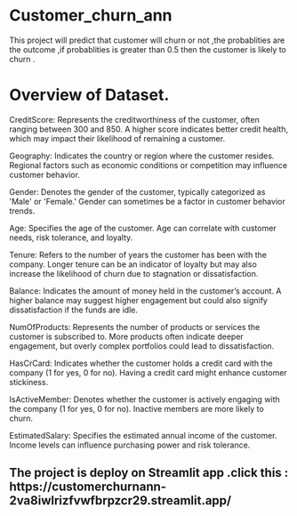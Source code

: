 # Customer_churn_ann
This project will predict that customer will churn or not ,the probablities are the outcome ,if probablities is greater than 0.5 then the customer is likely to churn .


<h1>Overview of Dataset.</h1>

CreditScore: Represents the creditworthiness of the customer, often ranging between 300 and 850. A higher score indicates better credit health, which may impact their likelihood of remaining a customer.

Geography: Indicates the country or region where the customer resides. Regional factors such as economic conditions or competition may influence customer behavior.

Gender: Denotes the gender of the customer, typically categorized as 'Male' or 'Female.' Gender can sometimes be a factor in customer behavior trends.

Age: Specifies the age of the customer. Age can correlate with customer needs, risk tolerance, and loyalty.

Tenure: Refers to the number of years the customer has been with the company. Longer tenure can be an indicator of loyalty but may also increase the likelihood of churn due to stagnation or dissatisfaction.

Balance: Indicates the amount of money held in the customer’s account. A higher balance may suggest higher engagement but could also signify dissatisfaction if the funds are idle.

NumOfProducts: Represents the number of products or services the customer is subscribed to. More products often indicate deeper engagement, but overly complex portfolios could lead to dissatisfaction.

HasCrCard: Indicates whether the customer holds a credit card with the company (1 for yes, 0 for no). Having a credit card might enhance customer stickiness.

IsActiveMember: Denotes whether the customer is actively engaging with the company (1 for yes, 0 for no). Inactive members are more likely to churn.

EstimatedSalary: Specifies the estimated annual income of the customer. Income levels can influence purchasing power and risk tolerance.


<h2>The project is deploy on Streamlit app .click this : https://customerchurnann-2va8iwlrizfvwfbrpzcr29.streamlit.app/</h2>


